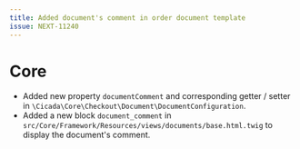 ```yaml
---
title: Added document's comment in order document template
issue: NEXT-11240
---
```

# Core
*  Added new property `documentComment` and corresponding getter / setter in `\Cicada\Core\Checkout\Document\DocumentConfiguration`.
*  Added a new block `document_comment` in `src/Core/Framework/Resources/views/documents/base.html.twig` to display the document's comment.
